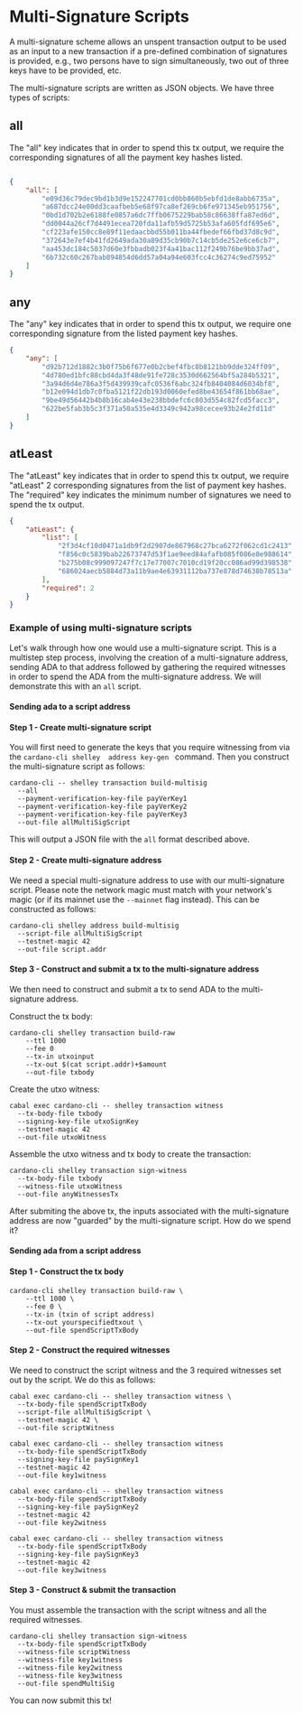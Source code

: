 # Multi-Signature Scripts

A multi-signature scheme allows an unspent transaction output to be used as an input to
a new transaction if a pre-defined combination of signatures is provided, e.g., two persons
have to sign simultaneously, two out of three keys have to be provided, etc.

The multi-signature scripts are written as JSON objects. We have three types of scripts:

## all

The "all" key indicates that in order to spend this tx output, we require the corresponding signatures of all the payment key hashes listed.

```json

{
    "all": [
        "e09d36c79dec9bd1b3d9e152247701cd0bb860b5ebfd1de8abb6735a",
        "a687dcc24e00dd3caafbeb5e68f97ca8ef269cb6fe971345eb951756",
        "0bd1d702b2e6188fe0857a6dc7ffb0675229bab58c86638ffa87ed6d",
        "dd0044a26cf7d4491ecea720fda11afb59d5725b53afa605fdf695e6",
        "cf223afe150cc8e89f11edaacbbd55b011ba44fbedef66fbd37d8c9d",
        "372643e7ef4b41fd2649ada30a89d35cb90b7c14cb5de252e6ce6cb7",
        "aa453dc184c5037d60e3fbbadb023f4a41bac112f249b76be9bb37ad",
        "6b732c60c267bab894854d6dd57a04a94e603fcc4c36274c9ed75952"
    ]
}
```



## any

The "any" key indicates that in order to spend this tx output, we require one corresponding signature from the listed payment key hashes.

```json
{
    "any": [
        "d92b712d1882c3b0f75b6f677e0b2cbef4fbc8b8121bb9dde324ff09",
        "4d780ed1bfc88cbd4da3f48de91fe728c3530d662564bf5a284b5321",
        "3a94d6d4e786a3f5d439939cafc0536f6abc324fb8404084d6034bf8",
        "b12e094d1db7c0fba5121f22db193d0060efed8be43654f861bb68ae",
        "9be49d56442b4b8b16cab4e43e238bbdefc6c803d554c82fcd5facc3",
        "622be5fab3b5c3f371a50a535e4d3349c942a98cecee93b24e2fd11d"
    ]
}
```

## atLeast

The "atLeast" key indicates that in order to spend this tx output, we require "atLeast" 2 corresponding signatures from the list of payment key hashes. The "required" key indicates the minimum number of signatures we need to spend the tx output.

```json
{
    "atLeast": {
        "list": [
            "2f3d4cf10d0471a1db9f2d2907de867968c27bca6272f062cd1c2413",
            "f856c0c5839bab22673747d53f1ae9eed84afafb085f086e8e988614",
            "b275b08c999097247f7c17e77007c7010cd19f20cc086ad99d398538",
            "686024aecb5884d73a11b9ae4e63931112ba737e878d74638b78513a"
        ],
        "required": 2
    }
}
```
### Example of using multi-signature scripts

Let's walk through how one would use a multi-signature script. This is a multistep step process, involving the creation of a multi-signature address, sending ADA to that address followed by gathering the required witnesses in order to spend the ADA from the multi-signature address. We will demonstrate this with an `all` script.

#### Sending ada to a script address

#### Step 1 - Create multi-signature script

You will first need to generate the keys that you require witnessing from via the `cardano-cli shelley  address key-gen ` command. Then you construct the multi-signature script as follows:

```
cardano-cli -- shelley transaction build-multisig
  --all
  --payment-verification-key-file payVerKey1
  --payment-verification-key-file payVerKey2
  --payment-verification-key-file payVerKey3
  --out-file allMultiSigScript
```
This will output a JSON file with the `all` format described above.


#### Step 2 - Create multi-signature address
We need a special multi-signature address to use with our multi-signature script. Please note the network magic must match with your network's magic (or if its mainnet use the `--mainnet` flag instead). This can be constructed as follows:
```
cardano-cli shelley address build-multisig
  --script-file allMultiSigScript
  --testnet-magic 42
  --out-file script.addr
```

#### Step 3 - Construct and submit a tx to the multi-signature address
We then need to construct and submit a tx to send ADA to the multi-signature address.

Construct the tx body:
```
cardano-cli shelley transaction build-raw
    --ttl 1000
    --fee 0
    --tx-in utxoinput
    --tx-out $(cat script.addr)+$amount
    --out-file txbody
```

Create the utxo witness:

```
cabal exec cardano-cli -- shelley transaction witness
  --tx-body-file txbody
  --signing-key-file utxoSignKey
  --testnet-magic 42
  --out-file utxoWitness
```
Assemble the utxo witness and tx body to create the transaction:

```
cardano-cli shelley transaction sign-witness
  --tx-body-file txbody
  --witness-file utxoWitness
  --out-file anyWitnessesTx
```
After submiting the above tx, the inputs associated with the multi-signature address are now "guarded" by the multi-signature script. How do we spend it?

#### Sending ada from a script address

#### Step 1 - Construct the tx body

```
cardano-cli shelley transaction build-raw \
    --ttl 1000 \
    --fee 0 \
    --tx-in (txin of script address)
    --tx-out yourspecifiedtxout \
    --out-file spendScriptTxBody
```

#### Step 2 - Construct the required witnesses

We need to construct the script witness and the 3 required witnesses set out by the script. We do this as follows:

```
cabal exec cardano-cli -- shelley transaction witness \
  --tx-body-file spendScriptTxBody
  --script-file allMultiSigScript \
  --testnet-magic 42 \
  --out-file scriptWitness

cabal exec cardano-cli -- shelley transaction witness
  --tx-body-file spendScriptTxBody
  --signing-key-file paySignKey1
  --testnet-magic 42
  --out-file key1witness

cabal exec cardano-cli -- shelley transaction witness
  --tx-body-file spendScriptTxBody
  --signing-key-file paySignKey2
  --testnet-magic 42
  --out-file key2witness

cabal exec cardano-cli -- shelley transaction witness
  --tx-body-file spendScriptTxBody
  --signing-key-file paySignKey3
  --testnet-magic 42
  --out-file key3witness

```

#### Step 3 - Construct & submit the transaction
You must assemble the transaction with the script witness and all the required witnesses.

```
cardano-cli shelley transaction sign-witness
  --tx-body-file spendScriptTxBody
  --witness-file scriptWitness
  --witness-file key1witness
  --witness-file key2witness
  --witness-file key3witness
  --out-file spendMultiSig
```
You can now submit this tx!